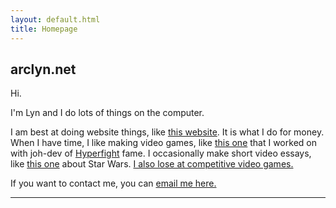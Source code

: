 ```yaml
---
layout: default.html
title: Homepage
---
```

## arclyn.net

Hi.

I'm Lyn and I do lots of things on the computer.

I am best at doing website things, like <a href='/'>this website</a>. It is what I do for money. When I have time, I like making video games, 
like <a href='https://johjoh.itch.io/legal-transactions' target='_blank'>this one</a> that I worked on with joh-dev of <a href='https://store.steampowered.com/app/1005870/HYPERFIGHT' target='_blank'>Hyperfight</a> fame. 
I occasionally make short video essays, like <a href='https://youtu.be/vtREXTBOAH8' target='_blank'>this one</a> about Star Wars. <a href='https://start.gg/user/1952c953' target='_blank'>I also lose at competitive video games.</a>

If you want to contact me, you can <a href='mailto:parthpatel6400@gmail.com' target='_blank'>email me here.</a>

<hr class="end-line">
